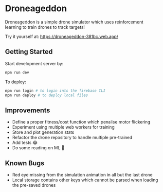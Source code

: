 # Droneageddon

Droneageddon is a simple drone simulator which uses reinforcement learning to
train drones to track targets!

Try it yourself at: https://droneageddon-381bc.web.app/

## Getting Started

Start development server by:

```bash
npm run dev
```

To deploy:

```bash
npm run login # to login into the firebase CLI
npm run deploy # to deploy local files
```

## Improvements
 - Define a proper fitness/cost function which penalise motor flickering
 - Experiment using multiple web workers for training
 - Store and plot generation stats
 - Refactor the drone repository to handle multiple pre-trained
 - Add tests 😂
 - Do some reading on ML 🤣

## Known Bugs
 - Red eye missing from the simulation animation in all but the last drone
 - Local storage contains other keys which cannot be parsed when loading the
   pre-saved drones

